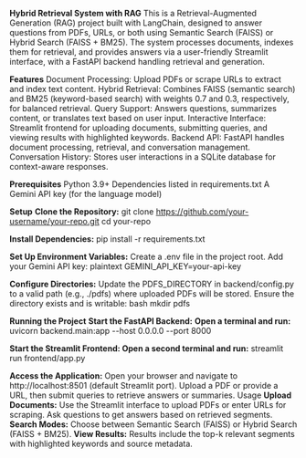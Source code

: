 **Hybrid Retrieval System with RAG**
This is a Retrieval-Augmented Generation (RAG) project built with LangChain, designed to answer questions from PDFs, URLs, or both using Semantic Search (FAISS) or Hybrid Search (FAISS + BM25). The system processes documents, indexes them for retrieval, and provides answers via a user-friendly Streamlit interface, with a FastAPI backend handling retrieval and generation.

**Features**
Document Processing: Upload PDFs or scrape URLs to extract and index text content.
Hybrid Retrieval: Combines FAISS (semantic search) and BM25 (keyword-based search) with weights 0.7 and 0.3, respectively, for balanced retrieval.
Query Support: Answers questions, summarizes content, or translates text based on user input.
Interactive Interface: Streamlit frontend for uploading documents, submitting queries, and viewing results with highlighted keywords.
Backend API: FastAPI handles document processing, retrieval, and conversation management.
Conversation History: Stores user interactions in a SQLite database for context-aware responses.

**Prerequisites**
Python 3.9+
Dependencies listed in requirements.txt
A Gemini API key (for the language model)

**Setup**
**Clone the Repository:**
   git clone https://github.com/your-username/your-repo.git
   cd your-repo

**Install Dependencies:**
   pip install -r requirements.txt

**Set Up Environment Variables:**
Create a .env file in the project root.
Add your Gemini API key: plaintext GEMINI_API_KEY=your-api-key

**Configure Directories:**
Update the PDFS_DIRECTORY in backend/config.py to a valid path (e.g., ./pdfs) where uploaded PDFs will be stored.
Ensure the directory exists and is writable: bash mkdir pdfs

**Running the Project**
**Start the FastAPI Backend:** **Open a terminal and run:**
   uvicorn backend.main:app --host 0.0.0.0 --port 8000

**Start the Streamlit Frontend: Open a second terminal and run:**
   streamlit run frontend/app.py

**Access the Application:**
Open your browser and navigate to http://localhost:8501 (default Streamlit port).
Upload a PDF or provide a URL, then submit queries to retrieve answers or summaries.
Usage
**Upload Documents:** Use the Streamlit interface to upload PDFs or enter URLs for scraping.
Ask questions to get answers based on retrieved segments.
**Search Modes:** Choose between Semantic Search (FAISS) or Hybrid Search (FAISS + BM25).
**View Results:** Results include the top-k relevant segments with highlighted keywords and source metadata.
